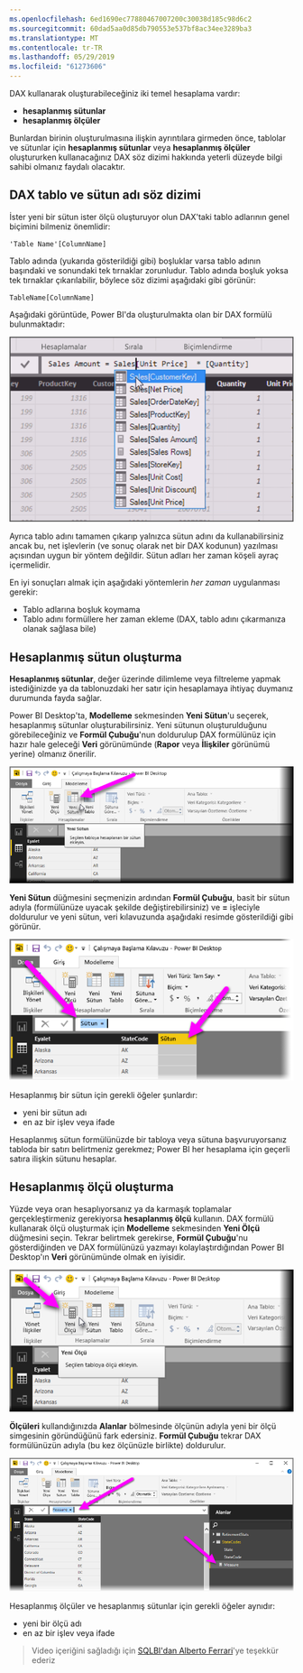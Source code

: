 ```yaml
---
ms.openlocfilehash: 6ed1690ec77880467007200c30038d185c98d6c2
ms.sourcegitcommit: 60dad5aa0d85db790553e537bf8ac34ee3289ba3
ms.translationtype: MT
ms.contentlocale: tr-TR
ms.lasthandoff: 05/29/2019
ms.locfileid: "61273606"
---
```

DAX kullanarak oluşturabileceğiniz iki temel hesaplama vardır:

* **hesaplanmış sütunlar**
* **hesaplanmış ölçüler**

Bunlardan birinin oluşturulmasına ilişkin ayrıntılara girmeden önce, tablolar ve sütunlar için **hesaplanmış sütunlar** veya **hesaplanmış ölçüler** oluştururken kullanacağınız DAX söz dizimi hakkında yeterli düzeyde bilgi sahibi olmanız faydalı olacaktır.

## <a name="dax-table-and-column-name-syntax"></a>DAX tablo ve sütun adı söz dizimi
İster yeni bir sütun ister ölçü oluşturuyor olun DAX'taki tablo adlarının genel biçimini bilmeniz önemlidir:

    'Table Name'[ColumnName]

Tablo adında (yukarıda gösterildiği gibi) boşluklar varsa tablo adının başındaki ve sonundaki tek tırnaklar zorunludur. Tablo adında boşluk yoksa tek tırnaklar çıkarılabilir, böylece söz dizimi aşağıdaki gibi görünür:

    TableName[ColumnName]

Aşağıdaki görüntüde, Power BI'da oluşturulmakta olan bir DAX formülü bulunmaktadır:

![](media/7-2-dax-calculation-types/dax-calc-types_1.png)

Ayrıca tablo adını tamamen çıkarıp yalnızca sütun adını da kullanabilirsiniz ancak bu, net işlevlerin (ve sonuç olarak net bir DAX kodunun) yazılması açısından uygun bir yöntem değildir. Sütun adları her zaman köşeli ayraç içermelidir.

En iyi sonuçları almak için aşağıdaki yöntemlerin *her zaman* uygulanması gerekir:

* Tablo adlarına boşluk koymama
* Tablo adını formüllere her zaman ekleme (DAX, tablo adını çıkarmanıza olanak sağlasa bile)

## <a name="creating-calculated-columns"></a>Hesaplanmış sütun oluşturma
**Hesaplanmış sütunlar**, değer üzerinde dilimleme veya filtreleme yapmak istediğinizde ya da tablonuzdaki her satır için hesaplamaya ihtiyaç duymanız durumunda fayda sağlar.

Power BI Desktop'ta, **Modelleme** sekmesinden **Yeni Sütun**'u seçerek, hesaplanmış sütunlar oluşturabilirsiniz. Yeni sütunun oluşturulduğunu görebileceğiniz ve **Formül Çubuğu**'nun doldurulup DAX formülünüz için hazır hale geleceği **Veri** görünümünde (**Rapor** veya **İlişkiler** görünümü yerine) olmanız önerilir.

![](media/7-2-dax-calculation-types/dax-calc-types_2a.png)

**Yeni Sütun** düğmesini seçmenizin ardından **Formül Çubuğu**, basit bir sütun adıyla (formülünüze uyacak şekilde değiştirebilirsiniz) ve **=** işleciyle doldurulur ve yeni sütun, veri kılavuzunda aşağıdaki resimde gösterildiği gibi görünür.

![](media/7-2-dax-calculation-types/dax-calc-types_3.png)

Hesaplanmış bir sütun için gerekli öğeler şunlardır:

* yeni bir sütun adı
* en az bir işlev veya ifade

Hesaplanmış sütun formülünüzde bir tabloya veya sütuna başvuruyorsanız tabloda bir satırı belirtmeniz gerekmez; Power BI her hesaplama için geçerli satıra ilişkin sütunu hesaplar.

## <a name="creating-calculated-measures"></a>Hesaplanmış ölçü oluşturma
Yüzde veya oran hesaplıyorsanız ya da karmaşık toplamalar gerçekleştirmeniz gerekiyorsa **hesaplanmış ölçü** kullanın. DAX formülü kullanarak ölçü oluşturmak için **Modelleme** sekmesinden **Yeni Ölçü** düğmesini seçin. Tekrar belirtmek gerekirse, **Formül Çubuğu**'nu gösterdiğinden ve DAX formülünüzü yazmayı kolaylaştırdığından Power BI Desktop'ın **Veri** görünümünde olmak en iyisidir.

![](media/7-2-dax-calculation-types/dax-calc-types_4.png)

**Ölçüleri** kullandığınızda **Alanlar** bölmesinde ölçünün adıyla yeni bir ölçü simgesinin göründüğünü fark edersiniz. **Formül Çubuğu** tekrar DAX formülünüzün adıyla (bu kez ölçünüzle birlikte) doldurulur.

![](media/7-2-dax-calculation-types/dax-calc-types_5.png)

Hesaplanmış ölçüler ve hesaplanmış sütunlar için gerekli öğeler aynıdır:

* yeni bir ölçü adı
* en az bir işlev veya ifade

> Video içeriğini sağladığı için [SQLBI'dan Alberto Ferrari](http://www.sqlbi.com/learning-dax)'ye teşekkür ederiz
> 
> 


